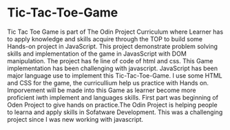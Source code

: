 # Tic-Tac-Toe-Game
Tic Tac Toe Game is part of The Odin Project Curriculum where Learner has to apply knowledge and skills acquire through the TOP to build some Hands-on project in JavaScript. This project demonstrate problem solving skills and implementation of the game in JavasScript with DOM manipulation. The project has fe line of code of html and css.
This Game implementation has been challenging with javascript. JavaScript has been major language use to implement this Tic-Tac-Toe-Game.
I use some HTML and CSS for the game, the curricullium help us practice with Hands on. Imporvement will be made into this Game as learner become more proficient iwth implement and languages skills. First part was beginning of Oden Project to give hands on practice.The Odin Project is helping people to learna and apply skills in Sofatware Development. This was a challenging project since I was new working with javascript.
